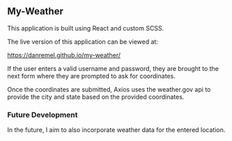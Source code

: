 ## My-Weather

This application is built using React and custom SCSS.

The live version of this application can be viewed at:

https://danremel.github.io/my-weather/

If the user enters a valid username and password, they are brought to the next form where they are prompted to ask for coordinates.

Once the coordinates are submitted, Axios uses the weather.gov api to provide the city and state based on the provided coordinates.

### Future Development

In the future, I aim to also incorporate weather data for the entered location.
